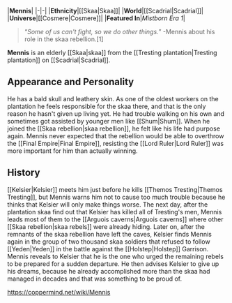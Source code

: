 |**Mennis**|
|-|-|
|**Ethnicity**|[[Skaa\|Skaa]]|
|**World**|[[Scadrial\|Scadrial]]|
|**Universe**|[[Cosmere\|Cosmere]]|
|**Featured In**|*Mistborn Era 1*|

>“*Some of us can't fight, so we do other things.*”
\-Mennis about his role in the skaa rebellion.[1] 

**Mennis** is an elderly [[Skaa\|skaa]] from the [[Tresting plantation\|Tresting plantation]] on [[Scadrial\|Scadrial]].

## Appearance and Personality
He has a bald skull and leathery skin. As one of the oldest workers on the plantation he feels responsible for the skaa there, and that is the only reason he hasn't given up living yet. He had trouble walking on his own and sometimes got assisted by younger men like [[Shum\|Shum]].
When he joined the [[Skaa rebellion\|skaa rebellion]], he felt like his life had purpose again. Mennis never expected that the rebellion would be able to overthrow the [[Final Empire\|Final Empire]], resisting the [[Lord Ruler\|Lord Ruler]] was more important for him than actually winning.

## History
[[Kelsier\|Kelsier]] meets him just before he kills [[Themos Tresting\|Themos Tresting]], but Mennis warns him not to cause too much trouble because he thinks that Kelsier will only make things worse. The next day, after the plantation skaa find out that Kelsier has killed all of Tresting's men, Mennis leads most of them to the [[Arguois caverns\|Arguois caverns]] where other [[Skaa rebellion\|skaa rebels]] were already hiding.
Later on, after the remnants of the skaa rebellion have left the caves, Kelsier finds Mennis again in the group of two thousand skaa soldiers that refused to follow [[Yeden\|Yeden]] in the battle against the [[Holstep\|Holstep]] Garrison.
Mennis reveals to Kelsier that he is the one who urged the remaining rebels to be prepared for a sudden departure.
He then advises Kelsier to give up his dreams, because he already accomplished more than the skaa had managed in decades and that was something to be proud of.



https://coppermind.net/wiki/Mennis